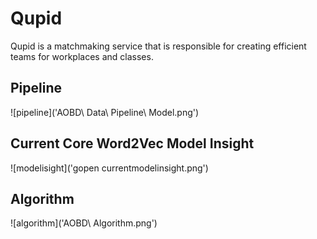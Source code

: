 # Qupid
Qupid is a matchmaking service that is responsible for creating efficient teams for workplaces and classes.


## Pipeline 

![pipeline]('AOBD\ Data\ Pipeline\ Model.png')

## Current Core Word2Vec Model Insight

![modelisight]('gopen currentmodelinsight.png')

## Algorithm

![algorithm]('AOBD\ Algorithm.png')
